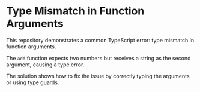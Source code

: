 # Type Mismatch in Function Arguments

This repository demonstrates a common TypeScript error: type mismatch in function arguments.

The `add` function expects two numbers but receives a string as the second argument, causing a type error.

The solution shows how to fix the issue by correctly typing the arguments or using type guards.